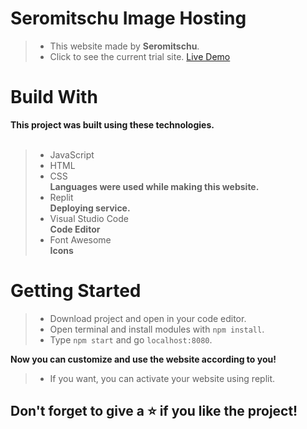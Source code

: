 <h1>Seromitschu Image Hosting</h1>

> - This website made by **Seromitschu**. <br>
> - Click to see the current trial site. <a target="_blank" href="https://img.seromitschu.repl.co">Live Demo<a>


<h1>Build With</h1>

**This project was built using these technologies.**
<br><br>

> - JavaScript
> - HTML
> - CSS <br> **Languages ​​were used while making this website.**
> - Replit <br>**Deploying service.**
> - Visual Studio Code <br>**Code Editor**
> - Font Awesome <br> **Icons**


<h1>Getting Started</h1>

> - Download project and open in your code editor.
> - Open terminal and install modules with ``npm install``.
> - Type ``npm start`` and go ``localhost:8080``.

**Now you can customize and use the website according to you!**

> - If you want, you can activate your website using replit.


<h2>Don't forget to give a ⭐ if you like the project!</h2>

